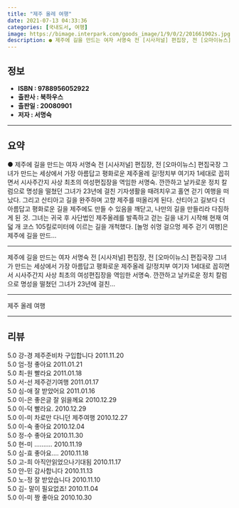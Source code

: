 ```yaml
---
title: "제주 올레 여행"
date: 2021-07-13 04:33:36
categories: [국내도서, 여행]
image: https://bimage.interpark.com/goods_image/1/9/0/2/201661902s.jpg
description: ● 제주에 길을 만드는 여자 서명숙 전 [시사저널] 편집장, 전 [오마이뉴스] 편집국장 그녀가 만드는 세상에서 가장 아름답고 평화로운 제주올레 길!정치부 여기자 1세대로 꼽히면서 시사주간지 사상 최초의 여성편집장을 역임한 서명숙. 깐깐하고 날카로운 정치 칼럼으로 명성을 떨쳤던 그녀가
---
```


## **정보**

- **ISBN : 9788956052922**
- **출판사 : 북하우스**
- **출판일 : 20080901**
- **저자 : 서명숙**

------



## **요약**

●  제주에 길을 만드는 여자 서명숙 전 [시사저널] 편집장, 전 [오마이뉴스] 편집국장 그녀가 만드는 세상에서 가장 아름답고 평화로운 제주올레 길!정치부 여기자 1세대로 꼽히면서 시사주간지 사상 최초의 여성편집장을 역임한 서명숙. 깐깐하고 날카로운 정치 칼럼으로 명성을 떨쳤던 그녀가 23년에 걸친 기자생활을 때려치우고 홀연 걷기 여행을 떠났다. 그리고 산티아고 길을 완주하며 고향 제주를 떠올리게 된다. 산티아고 길보다 더 아름답고 평화로운 길을 제주에도 만들 수 있음을 깨닫고, 나만의 길을 만들리라 다짐하게 된 것. 그녀는 귀국 후 사단법인 제주올레를 발족하고 걷는 길을 내기 시작해 현재 여덟 개 코스 105킬로미터에 이르는 길을 개척했다.  [놀멍 쉬멍 걸으멍 제주 걷기 여행]은 제주에 길을 만드...

------

제주에 길을 만드는 여자 서명숙  전 [시사저널] 편집장, 전 [오마이뉴스] 편집국장 그녀가 만드는 세상에서 가장 아름답고 평화로운 제주올레 길!정치부 여기자 1세대로 꼽히면서 시사주간지 사상 최초의 여성편집장을 역임한 서명숙. 깐깐하고 날카로운 정치 칼럼으로 명성을 떨쳤던 그녀가 23년에 걸친... 

------


제주 올레 여행 

------


## **리뷰** 

5.0 강-경 제주준비차 구입합니다 2011.11.20 <br/>5.0 엄-정 좋아요 2011.01.21 <br/>5.0 최-원 빨라요 2011.01.18 <br/>5.0 서-선 제주걷기여행 2011.01.17 <br/>5.0 심-애 잘 받았어요 2011.01.16 <br/>5.0 이-은 좋은글 잘 읽을께요 2010.12.29 <br/>5.0 이-덕 빨라요. 2010.12.29 <br/>5.0 이-미 차로만 다니던 제주여행 2010.12.27 <br/>5.0 이-숙 좋아요 2010.12.04 <br/>5.0 정-수 좋아요 2010.11.30 <br/>5.0 현-미 .......... 2010.11.19 <br/>5.0 심-효 좋아요.... 2010.11.18 <br/>5.0 고-희 아직안읽었으나기대됨 2010.11.17 <br/>5.0 안-민 감사합니다 2010.11.13 <br/>5.0 노-정 잘 받았습니다 2010.11.10 <br/>5.0 김- 말이 필요없죠! 2010.11.04 <br/>5.0 이-미 짱 좋아요 2010.10.30 <br/>